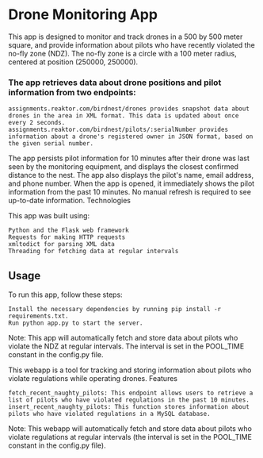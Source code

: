 # Drone Monitoring App

This app is designed to monitor and track drones in a 500 by 500 meter square, and provide information about pilots who have recently violated the no-fly zone (NDZ). The no-fly zone is a circle with a 100 meter radius, centered at position (250000, 250000).

### The app retrieves data about drone positions and pilot information from two endpoints:

    assignments.reaktor.com/birdnest/drones provides snapshot data about drones in the area in XML format. This data is updated about once every 2 seconds.
    assignments.reaktor.com/birdnest/pilots/:serialNumber provides information about a drone's registered owner in JSON format, based on the given serial number.

The app persists pilot information for 10 minutes after their drone was last seen by the monitoring equipment, and displays the closest confirmed distance to the nest. The app also displays the pilot's name, email address, and phone number. When the app is opened, it immediately shows the pilot information from the past 10 minutes. No manual refresh is required to see up-to-date information.
Technologies

This app was built using:

    Python and the Flask web framework
    Requests for making HTTP requests
    xmltodict for parsing XML data
    Threading for fetching data at regular intervals

## Usage

To run this app, follow these steps:

    Install the necessary dependencies by running pip install -r requirements.txt.
    Run python app.py to start the server.

Note: This app will automatically fetch and store data about pilots who violate the NDZ at regular intervals. The interval is set in the POOL_TIME constant in the config.py file.


This webapp is a tool for tracking and storing information about pilots who violate regulations while operating drones.
Features

    fetch_recent_naughty_pilots: This endpoint allows users to retrieve a list of pilots who have violated regulations in the past 10 minutes.
    insert_recent_naughty_pilots: This function stores information about pilots who have violated regulations in a MySQL database.



Note: This webapp will automatically fetch and store data about pilots who violate regulations at regular intervals (the interval is set in the POOL_TIME constant in the config.py file).

